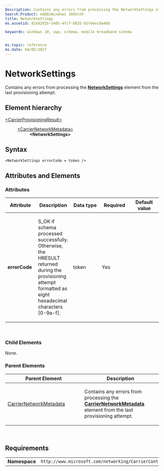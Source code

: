 ```yaml
---
Description: Contains any errors from processing the NetworkSettings element from the last provisioning attempt.
Search.Product: eADQiWindows 10XVcnh
title: NetworkSettings
ms.assetid: 82e8282b-5405-4fcf-b835-83fe6ec9a460

keywords: windows 10, uwp, schema, mobile broadband schema


ms.topic: reference
ms.date: 04/05/2017
---
```


# NetworkSettings


Contains any errors from processing the [**NetworkSettings**](../carriercontrolschema-v2/element-networksettings.md) element from the last provisioning attempt.

## Element hierarchy

<dl>
<dt><a href="element-carrierprovisioningresult.md">&lt;CarrierProvisioningResult&gt;</a></dt>
<dd>
<dl>
<dt><a href="element-carriernetworkmetadata.md">&lt;CarrierNetworkMetadata&gt;</a></dt>
<dd><b>&lt;NetworkSettings&gt;</b></dd>
</dl>
</dd>
</dl>

## Syntax

``` syntax
<NetworkSettings errorCode = token />
```

## Attributes and Elements


### Attributes

<table>
<colgroup>
<col width="20%" />
<col width="20%" />
<col width="20%" />
<col width="20%" />
<col width="20%" />
</colgroup>
<thead>
<tr class="header">
<th>Attribute</th>
<th>Description</th>
<th>Data type</th>
<th>Required</th>
<th>Default value</th>
</tr>
</thead>
<tbody>
<tr class="odd">
<td><strong>errorCode</strong></td>
<td><p>S_OK if schema processed successfully. Otherwise, the HRESULT returned during the provisioning attempt formatted as eight hexadecimal characters [0-9a-f].</p></td>
<td>token</td>
<td>Yes</td>
<td></td>
</tr>
</tbody>
</table>

 

### Child Elements

None.

### Parent Elements

<table>
<colgroup>
<col width="50%" />
<col width="50%" />
</colgroup>
<thead>
<tr class="header">
<th>Parent Element</th>
<th>Description</th>
</tr>
</thead>
<tbody>
<tr class="odd">
<td><a href="element-carriernetworkmetadata.md">CarrierNetworkMetadata</a> </td>
<td><p>Contains any errors from processing the <a href="/uwp/schemas/mobilebroadbandschema/carriercontrolschema-v2/element-carriernetworkmetadata"><strong>CarrierNetworkMetadata</strong></a>  element from the last provisioning attempt.</p></td>
</tr>
</tbody>
</table>

 

## Requirements

|          |         |
|----------|--------------|
| **Namespace** | `http://www.microsoft.com/networking/CarrierControlResults/v2` |

 

 